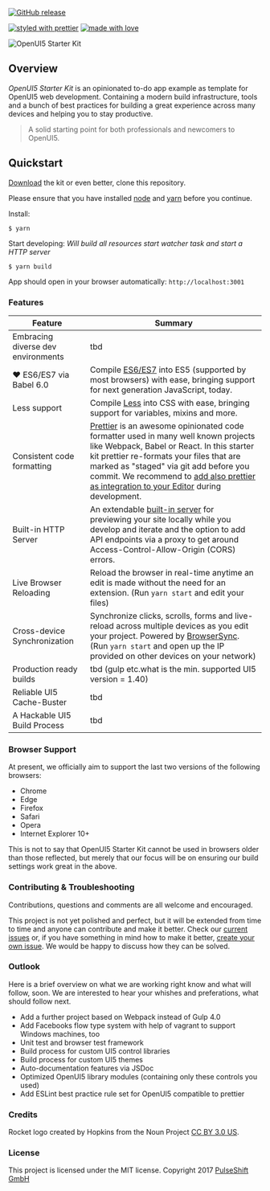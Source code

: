[![GitHub release](https://img.shields.io/github/tag/pulseshift/openui5-gulp-starter-kit.svg?style=flat)]()
<!-- [![Github All Releases](https://img.shields.io/github/downloads/pulseshift/openui5-gulp-starter-kit/total.svg?style=flat)]() -->
[![styled with prettier](https://img.shields.io/badge/styled_with-prettier-ff69b4.svg?style=flat)](#badge)
[![made with love](https://img.shields.io/badge/made%20with%20love-❤-FF1744.svg?style=flat)]()

![OpenUI5 Starter Kit](https://github.com/pulseshift/openui5-gulp-starter-kit/raw/master/UI5StarterKit.png)

## Overview

*OpenUI5 Starter Kit* is an opinionated to-do app example as template for OpenUI5 web development. Containing a modern build infrastructure, tools and a bunch of best practices for building a great experience across many devices and helping you to stay productive.

> A solid starting point for both professionals and newcomers to OpenUI5.

## Quickstart

[Download](https://github.com/pulseshift/openui5-gulp-starter-kit/archive/master.zip) the kit or even better, clone this repository.

Please ensure that you have installed [node](https://nodejs.org/en/) and [yarn](https://yarnpkg.com/en/docs/install) before you continue.

Install:
```
$ yarn
```
Start developing:
_Will build all resources start watcher task and start a HTTP server_
```
$ yarn build
```
App should open in your browser automatically: `http://localhost:3001`



### Features

| Feature                                | Summary                                                                                                                                                                                                                                                     |
|----------------------------------------|-------------------------------------------------------------------------------------------------------------------------------------------------------------------------------------------------------------------------------------------------------------|
| Embracing diverse dev environments                     | tbd                                                                                                                                              |
| ❤ ES6/ES7 via Babel 6.0 | Compile [ES6/ES7](https://babeljs.io) into ES5 (supported by most browsers) with ease, bringing support for next generation JavaScript, today.                          |
| Less support                           | Compile [Less](http://lesscss.org) into CSS with ease, bringing support for variables, mixins and more.                                                                                                    |
| Consistent code formatting               | [Prettier](https://github.com/prettier/prettier) is an awesome opinionated code formatter used in many well known projects like Webpack, Babel or React. In this starter kit prettier re-formats your files that are marked as "staged" via git add before you commit. We recommend to [add also prettier as integration to your Editor](https://github.com/prettier/prettier) during development.                                                                                               |
| Built-in HTTP Server                   | An extendable [built-in server](https://www.browsersync.io) for previewing your site locally while you develop and iterate and the option to add API endpoints via a proxy to get around Access-Control-Allow-Origin (CORS) errors.                                                                                                                                                                            |
| Live Browser Reloading                 | Reload the browser in real-time anytime an edit is made without the need for an extension. (Run `yarn start` and edit your files)                                                                                                                           |
| Cross-device Synchronization           | Synchronize clicks, scrolls, forms and live-reload across multiple devices as you edit your project. Powered by [BrowserSync](http://browsersync.io). (Run `yarn start` and open up the IP provided on other devices on your network)                       |
| Production ready builds                     | tbd (gulp etc.what is the min. supported UI5 version = 1.40)                                                                                                                                              |
| Reliable UI5 Cache-Buster                     | tbd                                                                                                                                              |
| A Hackable UI5 Build Process                     | tbd                                                                                                                                              |

<!-- | Code Linting               | JavaScript code linting is done using [ESLint](http://eslint.org) - a pluggable linter tool for identifying and reporting on patterns in JavaScript. Run `yarn test` to lint your repository.                                                                         | -->

### Browser Support

At present, we officially aim to support the last two versions of the following browsers:

* Chrome
* Edge
* Firefox
* Safari
* Opera
* Internet Explorer 10+

This is not to say that OpenUI5 Starter Kit cannot be used in browsers older than those reflected, but merely that our focus will be on ensuring our build settings work great in the above.

### Contributing & Troubleshooting

Contributions, questions and comments are all welcome and encouraged.

This project is not yet polished and perfect, but it will be extended from time to time and anyone can contribute and make it better. Check our [current issues](https://github.com/pulseshift/openui5-gulp-starter-kit/issues) or, if you have something in mind how to make it better, [create your own issue](https://github.com/pulseshift/openui5-gulp-starter-kit/issues/new). We would be happy to discuss how they can be solved.

### Outlook

Here is a brief overview on what we are working right know and what will follow, soon. We are interested to hear your whishes and preferations, what should follow next.
- Add a further project based on Webpack instead of Gulp 4.0
- Add Facebooks flow type system with help of vagrant to support Windows machines, too
- Unit test and browser test framework
- Build process for custom UI5 control libraries
- Build process for custom UI5 themes
- Auto-documentation features via JSDoc
- Optimized OpenUI5 library modules (containing only these controls you used)
- Add ESLint best practice rule set for OpenUI5 compatible to prettier

### Credits

Rocket logo created by Hopkins from the Noun Project [CC BY 3.0 US](https://creativecommons.org/licenses/by/3.0/us/).

### License

This project is licensed under the MIT license.
Copyright 2017 [PulseShift GmbH](https://pulseshift.com/en/index.html)
